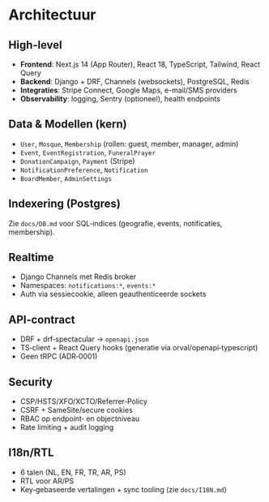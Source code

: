 # Architectuur

## High-level
- **Frontend**: Next.js 14 (App Router), React 18, TypeScript, Tailwind, React Query
- **Backend**: Django + DRF, Channels (websockets), PostgreSQL, Redis
- **Integraties**: Stripe Connect, Google Maps, e-mail/SMS providers
- **Observability**: logging, Sentry (optioneel), health endpoints

## Data & Modellen (kern)
- `User`, `Mosque`, `Membership` (rollen: guest, member, manager, admin)
- `Event`, `EventRegistration`, `FuneralPrayer`
- `DonationCampaign`, `Payment` (Stripe)
- `NotificationPreference`, `Notification`
- `BoardMember`, `AdminSettings`

## Indexering (Postgres)
Zie `docs/DB.md` voor SQL‑indices (geografie, events, notificaties, membership).

## Realtime
- Django Channels met Redis broker
- Namespaces: `notifications:*`, `events:*`
- Auth via sessiecookie, alleen geauthenticeerde sockets

## API‑contract
- DRF + drf‑spectacular → `openapi.json`
- TS‑client + React Query hooks (generatie via orval/openapi‑typescript)
- Geen tRPC (ADR‑0001)

## Security
- CSP/HSTS/XFO/XCTO/Referrer‑Policy
- CSRF + SameSite/secure cookies
- RBAC op endpoint‑ en objectniveau
- Rate limiting + audit logging

## I18n/RTL
- 6 talen (NL, EN, FR, TR, AR, PS)
- RTL voor AR/PS
- Key‑gebaseerde vertalingen + sync tooling (zie `docs/I18N.md`)
